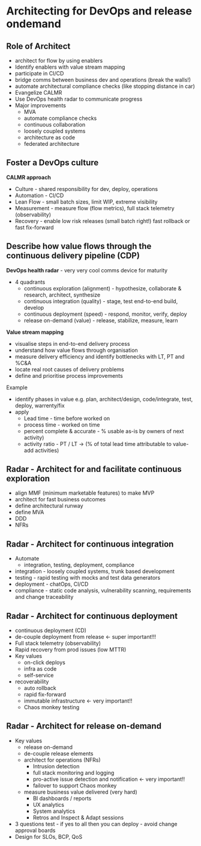 # Architecting for DevOps and release ondemand

## Role of Architect
* architect for flow by using enablers
* Identify enablers with value stream mapping
* participate in CI/CD
* bridge comms between business dev and operations (break the walls!)
* automate architectural compliance checks (like stopping distance in car)
* Evangelize CALMR
* Use DevOps health radar to communicate progress
* Major improvements
  * MVA
  * automate compliance checks
  * continuous collaboration
  * loosely coupled systems
  * architecture as code
  * federated architecture

## Foster a DevOps culture

**CALMR approach**
* Culture - shared responsibility for dev, deploy, operations
* Automation - CI/CD
* Lean Flow - small batch sizes, limit WIP, extreme visibility
* Measurement - measure flow (flow metrics), full stack telemetry (observability)
* Recovery - enable low risk releases (small batch right!) fast rollback or fast fix-forward

## Describe how value flows through the continuous delivery pipeline (CDP)

**DevOps health radar** - very very cool comms device for maturity
* 4 quadrants
  * continuous exploration (alignment) - hypothesize, collaborate & research, architect, synthesize
  * continuous integration (quality) - stage, test end-to-end build, develop
  * continuous deployment (speed) - respond, monitor, verify, deploy
  * release on-demand (value) - release, stabilize, measure, learn

**Value stream mapping**
* visualise steps in end-to-end delivery process
* understand how value flows through organisation
* measure delivery efficiency and identify bottlenecks with LT, PT and %C&A
* locate real root causes of delivery problems
* define and prioritise process improvements

Example
* identify phases in value e.g. plan, architect/design, code/integrate, test, deploy, warrenty/fix
* apply
  * Lead time - time before worked on
  * process time - worked on time
  * percent complete & accurate - % usable as-is by owners of next activity)
  * activity ratio - PT / LT -> (% of total lead time attributable to value-add activities)

## Radar - Architect for and facilitate continuous exploration
* align MMF (minimum marketable features) to make MVP
* architect for fast business outcomes
* define architectural runway
* define MVA
* DDD
* NFRs

## Radar - Architect for continuous integration
* Automate
  * integration, testing, deployment, compliance
* integration - loosely coupled systems, trunk based development
* testing - rapid testing with mocks and test data generators
* deployment - chatOps, CI/CD
* compliance - static code analysis, vulnerability scanning, requirements and change traceability

## Radar - Architect for continuous deployment
* continuous deployment (CD)
* de-couple deployment from release <- super important!!!
* Full stack telemetry (observability)
* Rapid recovery from prod issues (low MTTR)
* Key values
  * on-click deploys
  * infra as code
  * self-service
* recoverability
  * auto rollback
  * rapid fix-forward
  * immutable infrastructure <- very important!!
  * Chaos monkey testing

## Radar - Architect for release on-demand
* Key values
  * release on-demand
  * de-couple release elements
  * architect for operations (NFRs)
    * Intrusion detection
    * full stack monitoring and logging
    * pro-active issue detection and notification <- very important!!
    * failover to support Chaos monkey
  * measure business value delivered (very hard)
    * BI dashboards / reports
    * UX analytics
    * System analytics
    * Retros and Inspect & Adapt sessions
* 3 questions test - if yes to all then you can deploy - avoid change approval boards
* Design for SLOs, BCP, QoS